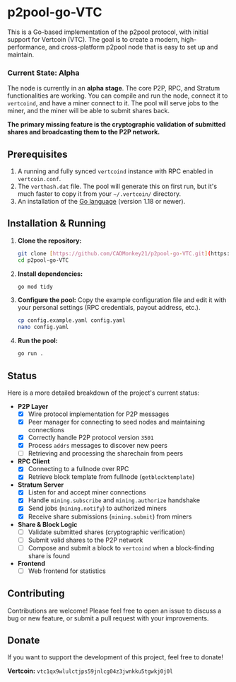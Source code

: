 # p2pool-go-VTC

This is a Go-based implementation of the p2pool protocol, with initial support for Vertcoin (VTC). The goal is to create a modern, high-performance, and cross-platform p2pool node that is easy to set up and maintain.

### Current State: Alpha

The node is currently in an **alpha stage**. The core P2P, RPC, and Stratum functionalities are working. You can compile and run the node, connect it to `vertcoind`, and have a miner connect to it. The pool will serve jobs to the miner, and the miner will be able to submit shares back.

**The primary missing feature is the cryptographic validation of submitted shares and broadcasting them to the P2P network.**

## Prerequisites

1.  A running and fully synced `vertcoind` instance with RPC enabled in `vertcoin.conf`.
2.  The `verthash.dat` file. The pool will generate this on first run, but it's much faster to copy it from your `~/.vertcoin/` directory.
3.  An installation of the [Go language](https://go.dev/doc/install) (version 1.18 or newer).

## Installation & Running

1.  **Clone the repository:**
    ```bash
    git clone [https://github.com/CADMonkey21/p2pool-go-VTC.git](https://github.com/CADMonkey21/p2pool-go-VTC.git)
    cd p2pool-go-VTC
    ```

2.  **Install dependencies:**
    ```bash
    go mod tidy
    ```

3.  **Configure the pool:**
    Copy the example configuration file and edit it with your personal settings (RPC credentials, payout address, etc.).
    ```bash
    cp config.example.yaml config.yaml
    nano config.yaml
    ```

4.  **Run the pool:**
    ```bash
    go run .
    ```

## Status

Here is a more detailed breakdown of the project's current status:

- **P2P Layer**
    - [x] Wire protocol implementation for P2P messages
    - [x] Peer manager for connecting to seed nodes and maintaining connections
    - [x] Correctly handle P2P protocol version `3501`
    - [x] Process `addrs` messages to discover new peers
    - [ ] Retrieving and processing the sharechain from peers
- **RPC Client**
    - [x] Connecting to a fullnode over RPC
    - [x] Retrieve block template from fullnode (`getblocktemplate`)
- **Stratum Server**
    - [x] Listen for and accept miner connections
    - [x] Handle `mining.subscribe` and `mining.authorize` handshake
    - [x] Send jobs (`mining.notify`) to authorized miners
    - [x] Receive share submissions (`mining.submit`) from miners
- **Share & Block Logic**
    - [ ] Validate submitted shares (cryptographic verification)
    - [ ] Submit valid shares to the P2P network
    * [ ] Compose and submit a block to `vertcoind` when a block-finding share is found
- **Frontend**
    - [ ] Web frontend for statistics

## Contributing

Contributions are welcome! Please feel free to open an issue to discuss a bug or new feature, or submit a pull request with your improvements.

## Donate

If you want to support the development of this project, feel free to donate!

**Vertcoin:** `vtc1qx9wlulctjps59jnlcg04z3jwnkku5tgwkj0j0l`

